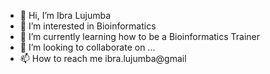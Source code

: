 - 👋 Hi, I’m Ibra Lujumba
- 👀 I’m interested in Bioinformatics
- 🌱 I’m currently learning how to be a Bioinformatics Trainer
- 💞️ I’m looking to collaborate on ...
- 📫 How to reach me ibra.lujumba@gmail

<!---
harbi811/harbi811 is a ✨ special ✨ repository because its `README.md` (this file) appears on your GitHub profile.
You can click the Preview link to take a look at your changes.
--->
